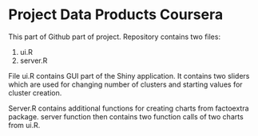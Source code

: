 # Project Data Products Coursera

This part of Github part of project.
Repository contains two files:

1. ui.R
2. server.R

File ui.R contains GUI part of the Shiny application. It contains two sliders which are used for changing number of clusters and starting values for cluster creation.

Server.R contains additional functions for creating charts from factoextra package. server function then contains two function calls of two charts from ui.R.
